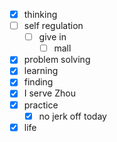 - [x] thinking
- [ ] self regulation
    - [ ] give in
        - [ ] mall
- [x] problem solving
- [x] learning
- [x] finding
- [x] I serve Zhou
- [x] practice
    - [x] no jerk off today
- [x] life